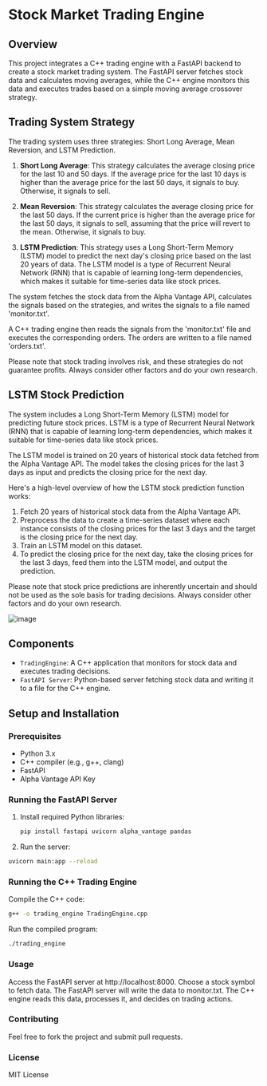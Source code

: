 # Stock Market Trading Engine

## Overview
This project integrates a C++ trading engine with a FastAPI backend to create a stock market trading system. The FastAPI server fetches stock data and calculates moving averages, while the C++ engine monitors this data and executes trades based on a simple moving average crossover strategy.

## Trading System Strategy

The trading system uses three strategies: Short Long Average, Mean Reversion, and LSTM Prediction. 

1. **Short Long Average**: This strategy calculates the average closing price for the last 10 and 50 days. If the average price for the last 10 days is higher than the average price for the last 50 days, it signals to buy. Otherwise, it signals to sell.

2. **Mean Reversion**: This strategy calculates the average closing price for the last 50 days. If the current price is higher than the average price for the last 50 days, it signals to sell, assuming that the price will revert to the mean. Otherwise, it signals to buy.

3. **LSTM Prediction**: This strategy uses a Long Short-Term Memory (LSTM) model to predict the next day's closing price based on the last 20 years of data. The LSTM model is a type of Recurrent Neural Network (RNN) that is capable of learning long-term dependencies, which makes it suitable for time-series data like stock prices.

The system fetches the stock data from the Alpha Vantage API, calculates the signals based on the strategies, and writes the signals to a file named 'monitor.txt'. 

A C++ trading engine then reads the signals from the 'monitor.txt' file and executes the corresponding orders. The orders are written to a file named 'orders.txt'. 

Please note that stock trading involves risk, and these strategies do not guarantee profits. Always consider other factors and do your own research.

## LSTM Stock Prediction

The system includes a Long Short-Term Memory (LSTM) model for predicting future stock prices. LSTM is a type of Recurrent Neural Network (RNN) that is capable of learning long-term dependencies, which makes it suitable for time-series data like stock prices.

The LSTM model is trained on 20 years of historical stock data fetched from the Alpha Vantage API. The model takes the closing prices for the last 3 days as input and predicts the closing price for the next day.

Here's a high-level overview of how the LSTM stock prediction function works:

1. Fetch 20 years of historical stock data from the Alpha Vantage API.
2. Preprocess the data to create a time-series dataset where each instance consists of the closing prices for the last 3 days and the target is the closing price for the next day.
3. Train an LSTM model on this dataset.
4. To predict the closing price for the next day, take the closing prices for the last 3 days, feed them into the LSTM model, and output the prediction.

Please note that stock price predictions are inherently uncertain and should not be used as the sole basis for trading decisions. Always consider other factors and do your own research.

![image](https://github.com/omerhalid/Stock-Market-Trading-Engine-Cpp-Python/assets/102431713/2faa4533-2162-4ff7-a375-94a7c2ae663f)


## Components
- `TradingEngine`: A C++ application that monitors for stock data and executes trading decisions.
- `FastAPI Server`: Python-based server fetching stock data and writing it to a file for the C++ engine.

## Setup and Installation
### Prerequisites
- Python 3.x
- C++ compiler (e.g., g++, clang)
- FastAPI
- Alpha Vantage API Key

### Running the FastAPI Server
1. Install required Python libraries:
   ```bash
   pip install fastapi uvicorn alpha_vantage pandas
   ```
2. Run the server:
  ```bash
  uvicorn main:app --reload
  ```
### Running the C++ Trading Engine
Compile the C++ code:
```bash
g++ -o trading_engine TradingEngine.cpp
```
Run the compiled program:
```bash
./trading_engine
```
### Usage
Access the FastAPI server at http://localhost:8000.
Choose a stock symbol to fetch data.
The FastAPI server will write the data to monitor.txt.
The C++ engine reads this data, processes it, and decides on trading actions.

### Contributing
Feel free to fork the project and submit pull requests.

### License
MIT License

